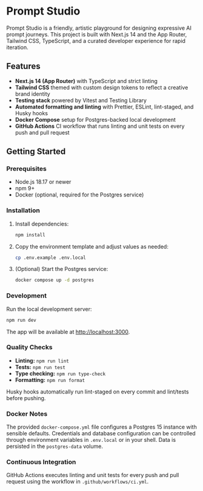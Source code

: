 # Prompt Studio

Prompt Studio is a friendly, artistic playground for designing expressive AI prompt journeys. This project is built with Next.js 14 and the App Router, Tailwind CSS, TypeScript, and a curated developer experience for rapid iteration.

## Features

- **Next.js 14 (App Router)** with TypeScript and strict linting
- **Tailwind CSS** themed with custom design tokens to reflect a creative brand identity
- **Testing stack** powered by Vitest and Testing Library
- **Automated formatting and linting** with Prettier, ESLint, lint-staged, and Husky hooks
- **Docker Compose** setup for Postgres-backed local development
- **GitHub Actions** CI workflow that runs linting and unit tests on every push and pull request

## Getting Started

### Prerequisites

- Node.js 18.17 or newer
- npm 9+
- Docker (optional, required for the Postgres service)

### Installation

1. Install dependencies:

   ```bash
   npm install
   ```

2. Copy the environment template and adjust values as needed:

   ```bash
   cp .env.example .env.local
   ```

3. (Optional) Start the Postgres service:

   ```bash
   docker compose up -d postgres
   ```

### Development

Run the local development server:

```bash
npm run dev
```

The app will be available at [http://localhost:3000](http://localhost:3000).

### Quality Checks

- **Linting:** `npm run lint`
- **Tests:** `npm run test`
- **Type checking:** `npm run type-check`
- **Formatting:** `npm run format`

Husky hooks automatically run lint-staged on every commit and lint/tests before pushing.

### Docker Notes

The provided `docker-compose.yml` file configures a Postgres 15 instance with sensible defaults. Credentials and database configuration can be controlled through environment variables in `.env.local` or in your shell. Data is persisted in the `postgres-data` volume.

### Continuous Integration

GitHub Actions executes linting and unit tests for every push and pull request using the workflow in `.github/workflows/ci.yml`.
